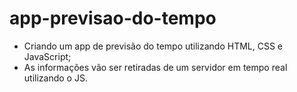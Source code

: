# app-previsao-do-tempo

* Criando um app de previsão do tempo utilizando HTML, CSS e JavaScript;
* As informações vão ser retiradas de um servidor em tempo real utilizando o JS.

